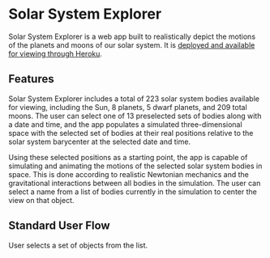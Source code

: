 # Solar System Explorer

Solar System Explorer is a web app built to realistically depict the motions of the planets and moons of our solar system. It is [deployed and available for viewing through Heroku](https://solar-system-simulator.herokuapp.com/).

## Features

Solar System Explorer includes a total of 223 solar system bodies available for viewing, including the Sun, 8 planets, 5 dwarf planets, and 209 total moons. The user can select one of 13 preselected sets of bodies along with a date and time, and the app populates a simulated three-dimensional space with the selected set of bodies at their real positions relative to the solar system barycenter at the selected date and time.

Using these selected positions as a starting point, the app is capable of simulating and animating the motions of the selected solar system bodies in space. This is done according to realistic Newtonian mechanics and the gravitational interactions between all bodies in the simulation. The user can select a name from a list of bodies currently in the simulation to center the view on that object.

## Standard User Flow

User selects a set of objects from the list.

